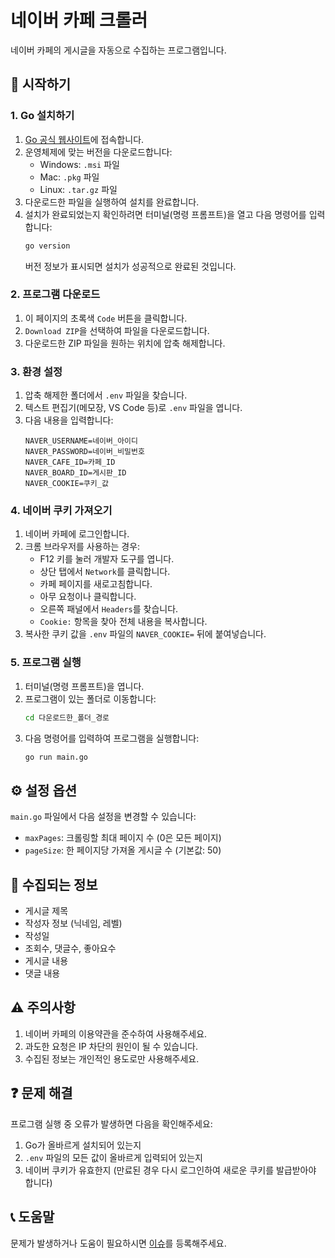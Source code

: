 # 네이버 카페 크롤러

네이버 카페의 게시글을 자동으로 수집하는 프로그램입니다.

## 🚀 시작하기

### 1. Go 설치하기

1. [Go 공식 웹사이트](https://golang.org/dl/)에 접속합니다.
2. 운영체제에 맞는 버전을 다운로드합니다:
   - Windows: `.msi` 파일
   - Mac: `.pkg` 파일
   - Linux: `.tar.gz` 파일
3. 다운로드한 파일을 실행하여 설치를 완료합니다.
4. 설치가 완료되었는지 확인하려면 터미널(명령 프롬프트)을 열고 다음 명령어를 입력합니다:
   ```bash
   go version
   ```
   버전 정보가 표시되면 설치가 성공적으로 완료된 것입니다.

### 2. 프로그램 다운로드

1. 이 페이지의 초록색 `Code` 버튼을 클릭합니다.
2. `Download ZIP`을 선택하여 파일을 다운로드합니다.
3. 다운로드한 ZIP 파일을 원하는 위치에 압축 해제합니다.

### 3. 환경 설정

1. 압축 해제한 폴더에서 `.env` 파일을 찾습니다.
2. 텍스트 편집기(메모장, VS Code 등)로 `.env` 파일을 엽니다.
3. 다음 내용을 입력합니다:
   ```
   NAVER_USERNAME=네이버_아이디
   NAVER_PASSWORD=네이버_비밀번호
   NAVER_CAFE_ID=카페_ID
   NAVER_BOARD_ID=게시판_ID
   NAVER_COOKIE=쿠키_값
   ```

### 4. 네이버 쿠키 가져오기

1. 네이버 카페에 로그인합니다.
2. 크롬 브라우저를 사용하는 경우:
   - F12 키를 눌러 개발자 도구를 엽니다.
   - 상단 탭에서 `Network`를 클릭합니다.
   - 카페 페이지를 새로고침합니다.
   - 아무 요청이나 클릭합니다.
   - 오른쪽 패널에서 `Headers`를 찾습니다.
   - `Cookie:` 항목을 찾아 전체 내용을 복사합니다.
3. 복사한 쿠키 값을 `.env` 파일의 `NAVER_COOKIE=` 뒤에 붙여넣습니다.

### 5. 프로그램 실행

1. 터미널(명령 프롬프트)을 엽니다.
2. 프로그램이 있는 폴더로 이동합니다:
   ```bash
   cd 다운로드한_폴더_경로
   ```
3. 다음 명령어를 입력하여 프로그램을 실행합니다:
   ```bash
   go run main.go
   ```

## ⚙️ 설정 옵션

`main.go` 파일에서 다음 설정을 변경할 수 있습니다:

- `maxPages`: 크롤링할 최대 페이지 수 (0은 모든 페이지)
- `pageSize`: 한 페이지당 가져올 게시글 수 (기본값: 50)

## 📝 수집되는 정보

- 게시글 제목
- 작성자 정보 (닉네임, 레벨)
- 작성일
- 조회수, 댓글수, 좋아요수
- 게시글 내용
- 댓글 내용

## ⚠️ 주의사항

1. 네이버 카페의 이용약관을 준수하여 사용해주세요.
2. 과도한 요청은 IP 차단의 원인이 될 수 있습니다.
3. 수집된 정보는 개인적인 용도로만 사용해주세요.

## ❓ 문제 해결

프로그램 실행 중 오류가 발생하면 다음을 확인해주세요:

1. Go가 올바르게 설치되어 있는지
2. `.env` 파일의 모든 값이 올바르게 입력되어 있는지
3. 네이버 쿠키가 유효한지 (만료된 경우 다시 로그인하여 새로운 쿠키를 발급받아야 합니다)

## 📞 도움말

문제가 발생하거나 도움이 필요하시면 [이슈](https://github.com/essemfly/naver-cafe-crawling/issues)를 등록해주세요. 